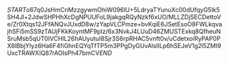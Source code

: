$START$o67q0JsHmCnMzzgywmOhiW096lU+5LdryaTYunuXc00dUfqyG5lk5SH4Jl+2JdwSHPHhXcDgNPUUFoL9jakgqRQyNzkf6xUO/MLLZDjSECDettoVe/Zr0Xtqs12JFfANQvJUxdD8w/zYapVLCPmze+bvKqiE6JSetEsoO8FWLkqvajhSFi5mSS9zTAUjFKkKoyntMF9pIz/6x3NvkJ4LUuD46ZMUSTExkq8QfheuNSruMsb5qUT0IVCHlL26hAUyutuI8Sjr3S6rpRHAC5vnft0v/uCdetxoiRyPAP0PX8lBbjYIyz6Ha6F4fiGhnEQYqTfTP5m3PPgDyGUvAlsIILp6hSEJeV1g2l5ZMI9UxcTRAWXIQ87rAOIsPh47bmCV$END$